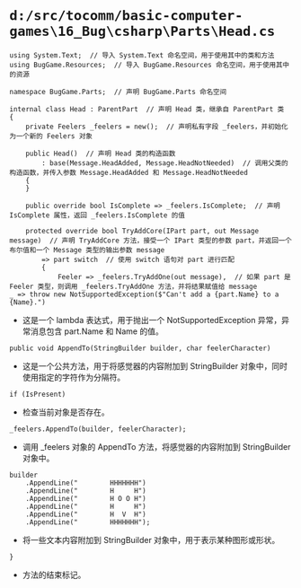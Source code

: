 # `d:/src/tocomm/basic-computer-games\16_Bug\csharp\Parts\Head.cs`

```
using System.Text;  // 导入 System.Text 命名空间，用于使用其中的类和方法
using BugGame.Resources;  // 导入 BugGame.Resources 命名空间，用于使用其中的资源

namespace BugGame.Parts;  // 声明 BugGame.Parts 命名空间

internal class Head : ParentPart  // 声明 Head 类，继承自 ParentPart 类
{
    private Feelers _feelers = new();  // 声明私有字段 _feelers，并初始化为一个新的 Feelers 对象

    public Head()  // 声明 Head 类的构造函数
        : base(Message.HeadAdded, Message.HeadNotNeeded)  // 调用父类的构造函数，并传入参数 Message.HeadAdded 和 Message.HeadNotNeeded
    {
    }

    public override bool IsComplete => _feelers.IsComplete;  // 声明 IsComplete 属性，返回 _feelers.IsComplete 的值

    protected override bool TryAddCore(IPart part, out Message message)  // 声明 TryAddCore 方法，接受一个 IPart 类型的参数 part，并返回一个布尔值和一个 Message 类型的输出参数 message
        => part switch  // 使用 switch 语句对 part 进行匹配
        {
            Feeler => _feelers.TryAddOne(out message),  // 如果 part 是 Feeler 类型，则调用 _feelers.TryAddOne 方法，并将结果赋值给 message
_ => throw new NotSupportedException($"Can't add a {part.Name} to a {Name}.")
```
- 这是一个 lambda 表达式，用于抛出一个 NotSupportedException 异常，异常消息包含 part.Name 和 Name 的值。

```
public void AppendTo(StringBuilder builder, char feelerCharacter)
```
- 这是一个公共方法，用于将感觉器的内容附加到 StringBuilder 对象中，同时使用指定的字符作为分隔符。

```
if (IsPresent)
```
- 检查当前对象是否存在。

```
_feelers.AppendTo(builder, feelerCharacter);
```
- 调用 _feelers 对象的 AppendTo 方法，将感觉器的内容附加到 StringBuilder 对象中。

```
builder
    .AppendLine("        HHHHHHH")
    .AppendLine("        H     H")
    .AppendLine("        H O O H")
    .AppendLine("        H     H")
    .AppendLine("        H  V  H")
    .AppendLine("        HHHHHHH");
```
- 将一些文本内容附加到 StringBuilder 对象中，用于表示某种图形或形状。

```
}
```
- 方法的结束标记。
```